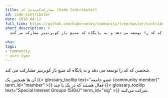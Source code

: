 ```yaml
---
title: مشارکت‌کننده‌ی کد (Code Contributor)
id: code-contributor
date: 2018-04-12
full_link: https://github.com/kubernetes/community/tree/master/contributors/devel
short_description: >
  شخصی که کد را توسعه می دهد و به پایگاه کد منبع باز کوبرنتیز مشارکت می کند.

aka: 
tags:
- community
- user-type
---
```

 شخصی که کد را توسعه می دهد و به پایگاه کد منبع باز کوبرنتیز مشارکت می کند.

<!--more--> 

آن ها همچنین یک {{< glossary_tooltip text="عضو جامعه (community member)" term_id="member" >}} فعال هستند که در یک یا چند {{< glossary_tooltip text="Special Interest Groups (SIGs)" term_id="sig" >}} شرکت می‌کنند.

